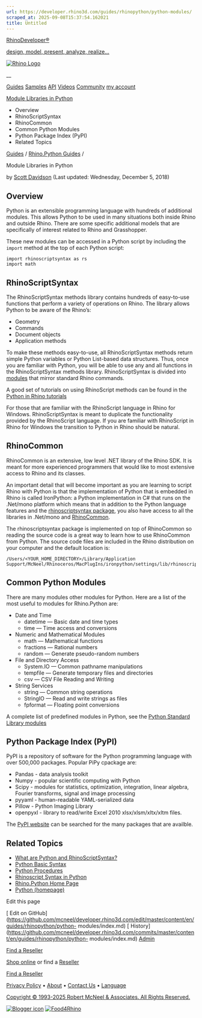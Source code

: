 ```yaml
---
url: https://developer.rhino3d.com/guides/rhinopython/python-modules/
scraped_at: 2025-09-08T15:37:54.162021
title: Untitled
---
```


[RhinoDeveloper®](/)

[design, model, present, analyze, realize...](/)

[![Rhino Logo](https://developer.rhino3d.com/images/rhinodevlogo.png)](/)

__

[Guides](https://developer.rhino3d.com/guides)
[Samples](https://developer.rhino3d.com/samples)
[API](https://developer.rhino3d.com/api)
[Videos](https://developer.rhino3d.com/videos)
[Community](https://discourse.mcneel.com/c/rhino-developer) [my account
](https://www.rhino3d.com/my-account/ "Manage your account, licenses, and
teams")

[Module Libraries in
Python](https://developer.rhino3d.com/guides/rhinopython/python-modules/)

  * Overview
  * RhinoScriptSyntax
  * RhinoCommon
  * Common Python Modules
  * Python Package Index (PyPI)
  * Related Topics

[Guides](https://developer.rhino3d.com/en/guides/) / [Rhino.Python
Guides](https://developer.rhino3d.com/en/guides/rhinopython/) /

Module Libraries in Python

by [Scott Davidson](https://discourse.mcneel.com/u/scottd/) (Last updated:
Wednesday, December 5, 2018)

## Overview

Python is an extensible programming language with hundreds of additional
modules. This allows Python to be used in many situations both inside Rhino
and outside Rhino. There are some specific additional models that are
specifically of interest related to Rhino and Grasshopper.

These new modules can be accessed in a Python script by including the `import`
method at the top of each Python script:

    
    
    import rhinoscriptsyntax as rs
    import math
    

## RhinoScriptSyntax

The RhinoScriptSyntax methods library contains hundreds of easy-to-use
functions that perform a variety of operations on Rhino. The library allows
Python to be aware of the Rhino’s:

  * Geometry
  * Commands
  * Document objects
  * Application methods

To make these methods easy-to-use, all RhinoScriptSyntax methods return simple
Python variables or Python List-based data structures. Thus, once you are
familiar with Python, you will be able to use any and all functions in the
RhinoScriptSyntax methods library. RhinoScriptSyntax is divided into
[modules](https://developer.rhino3d.com/api/RhinoScriptSyntax/win) that mirror
standard Rhino commands.

A good set of tutorials on using RhinoScript methods can be found in the
[Python in Rhino
tutorials](https://developer.rhino3d.com/guides/rhinopython/#python-in-rhino)

For those that are familiar with the RhinoScript language in Rhino for
Windows. RhinoScriptSyntax is meant to duplicate the functionality provided by
the RhinoScript language. If you are familiar with RhinoScript in Rhino for
Windows the transition to Python in Rhino should be natural.

## RhinoCommon

RhinoCommon is an extensive, low level .NET library of the Rhino SDK. It is
meant for more experienced programmers that would like to most extensive
access to Rhino and its classes.

An important detail that will become important as you are learning to script
Rhino with Python is that the implementation of Python that is embedded in
Rhino is called IronPython: a Python implementation in C# that runs on the
.Net/mono platform which means that in addition to the Python language
features and the [rhinoscriptsyntax
package](https://developer.rhino3d.com/api/RhinoScriptSyntax/win), you also
have access to all the libraries in .Net/mono and
[RhinoCommon](../../rhinocommon/what-is-rhinocommon/).

The rhinoscriptsyntax package is implemented on top of RhinoCommon so reading
the source code is a great way to learn how to use RhinoCommon from Python.
The source code files are included in the Rhino distribution on your computer
and the default location is:

    
    
    /Users/<YOUR_HOME_DIRECTORY>/Library/Application Support/McNeel/Rhinoceros/MacPlugIns/ironpython/settings/lib/rhinoscript
    

## Common Python Modules

There are many modules other modules for Python. Here are a list of the most
useful to modules for Rhino.Python are:

  * Date and Time 
    * datetime — Basic date and time types
    * time — Time access and conversions
  * Numeric and Mathematical Modules 
    * math — Mathematical functions
    * fractions — Rational numbers
    * random — Generate pseudo-random numbers
  * File and Directory Access 
    * System.IO — Common pathname manipulations
    * tempfile — Generate temporary files and directories
    * csv — CSV File Reading and Writing
  * String Services 
    * string — Common string operations
    * StringIO — Read and write strings as files
    * fpformat — Floating point conversions

A complete list of predefined modules in Python, see the [Python Standard
Library modules](https://docs.python.org/3/library/)

## Python Package Index (PyPI)

PyPI is a repository of software for the Python programming language with over
500,000 packages. Popular PiPy cpackage are:

  * Pandas - data analysis toolkit
  * Numpy - popular scientific computing with Python
  * Scipy - modules for statistics, optimization, integration, linear algebra, Fourier transforms, signal and image processing
  * pyyaml - human-readable YAML-serialized data
  * Pillow - Python Imaging Library
  * openpyxl - library to read/write Excel 2010 xlsx/xlsm/xltx/xltm files.

The [PyPI website](https://pypi.org/) can be searched for the many packages
that are availble.

## Related Topics

  * [What are Python and RhinoScriptSyntax?](https://developer.rhino3d.com/guides/rhinopython/what-is-rhinopython/)
  * [Python Basic Syntax](https://developer.rhino3d.com/guides/rhinopython/python-statements/)
  * [Python Procedures](https://developer.rhino3d.com/guides/rhinopython/python-procedures/)
  * [Rhinoscript Syntax in Python](https://developer.rhino3d.com/guides/rhinopython/python-rhinoscriptsyntax-introduction/)
  * [Rhino.Python Home Page](https://developer.rhino3d.com/guides/rhinopython/)
  * [Python (homepage)](https://www.python.org/)

Edit this page

[ Edit on
GitHub](https://github.com/mcneel/developer.rhino3d.com/edit/master/content/en/guides/rhinopython/python-
modules/index.md) [
History](https://github.com/mcneel/developer.rhino3d.com/commits/master/content/en/guides/rhinopython/python-
modules/index.md) [ Admin](https://developer.rhino3d.com/admin)

[Find a Reseller](https://www.rhino3d.com/sales)

[Shop online](https://www.rhino3d.com/store) or find a
[Reseller](https://www.rhino3d.com/sales)

[Find a Reseller](https://www.rhino3d.com/sales)

[Privacy Policy](https://www.rhino3d.com/privacy) •
[About](https://www.rhino3d.com/mcneel/about) • [Contact
Us](https://www.rhino3d.com/mcneel/contact) • [
Language](https://www.rhino3d.com/language "Change to a different region or
language")

[Copyright © 1993-2025 Robert McNeel & Associates. All Rights
Reserved.](https://www.rhino3d.com/mcneel/about)

[](https://www.facebook.com/McNeelRhinoceros/)
[](https://twitter.com/bobmcneel) [](https://www.linkedin.com/groups/75313/)
[](https://www.youtube.com/user/RhinoGuide/videos) [](https://vimeo.com/rhino)
[![Blogger
icon](https://developer.rhino3d.com/images/blogger.svg)](http://blog.rhino3d.com/)
[![Food4Rhino](https://developer.rhino3d.com/images/f4r_icon_01.svg)](https://www.food4rhino.com)

